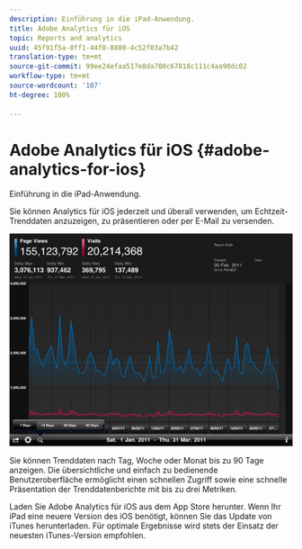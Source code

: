 ```yaml
---
description: Einführung in die iPad-Anwendung.
title: Adobe Analytics für iOS
topic: Reports and analytics
uuid: 45f91f5a-8ff1-44f0-8880-4c52f03a7b42
translation-type: tm+mt
source-git-commit: 99ee24efaa517e8da700c67818c111c4aa90dc02
workflow-type: tm+mt
source-wordcount: '107'
ht-degree: 100%

---
```



# Adobe Analytics für iOS {#adobe-analytics-for-ios}

Einführung in die iPad-Anwendung.

Sie können Analytics für iOS jederzeit und überall verwenden, um Echtzeit-Trenddaten anzuzeigen, zu präsentieren oder per E-Mail zu versenden.

![](assets/ipad.png)

Sie können Trenddaten nach Tag, Woche oder Monat bis zu 90 Tage anzeigen. Die übersichtliche und einfach zu bedienende Benutzeroberfläche ermöglicht einen schnellen Zugriff sowie eine schnelle Präsentation der Trenddatenberichte mit bis zu drei Metriken.

Laden Sie Adobe Analytics für iOS aus dem App Store herunter. Wenn Ihr iPad eine neuere Version des iOS benötigt, können Sie das Update von iTunes herunterladen. Für optimale Ergebnisse wird stets der Einsatz der neuesten iTunes-Version empfohlen.
